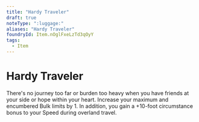 ```yaml
---
title: "Hardy Traveler"
draft: true
noteType: ":luggage:"
aliases: "Hardy Traveler"
foundryId: Item.nOglFxeLzTd3qOyY
tags:
  - Item
---
```


# Hardy Traveler

There's no journey too far or burden too heavy when you have friends at your side or hope within your heart. Increase your maximum and encumbered Bulk limits by 1. In addition, you gain a +10-foot circumstance bonus to your Speed during overland travel.
